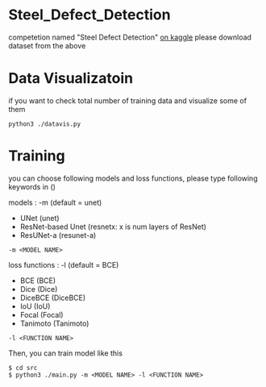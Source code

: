# Steel_Defect_Detection
competetion named "Steel Defect Detection" [on kaggle](https://www.kaggle.com/c/severstal-steel-defect-detection/notebooks)
please download dataset from the above

# Data Visualizatoin
if you want to check total number of training data and visualize some of them

```
python3 ./datavis.py
```

# Training
you can choose following models and loss functions, please type following keywords in ()

models : -m (default = unet)
- UNet (unet)
- ResNet-based Unet (resnetx: x is num layers of ResNet)
- ResUNet-a (resunet-a)

```
-m <MODEL NAME>
```

loss functions : -l (default = BCE)
- BCE (BCE)
- Dice (Dice)
- DiceBCE (DiceBCE)
- IoU (IoU)
- Focal (Focal)
- Tanimoto (Tanimoto)

```
-l <FUNCTION NAME>
```
Then, you can train model like this

```
$ cd src
$ python3 ./main.py -m <MODEL NAME> -l <FUNCTION NAME>
```

